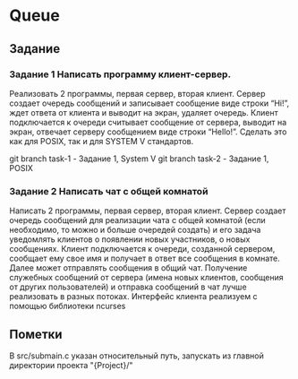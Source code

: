 # Queue
## Задание
### Задание 1 Написать программу клиент-сервер.
Реализовать 2 программы, первая сервер, вторая клиент. Сервер создает
очередь сообщений и записывает сообщение виде строки “Hi!”, ждет
ответа от клиента и выводит на экран, удаляет очередь. Клиент
подключается к очереди считывает сообщение от сервера, выводит на
экран, отвечает серверу сообщением виде строки “Hello!”. Сделать это
как для POSIX, так и для SYSTEM V стандартов.

git branch task-1 - Задание 1, System V
git branch task-2 - Задание 1, POSIX
### Задание 2 Написать чат с общей комнатой
Написать 2 программы, первая сервер, вторая клиент. Сервер создает
очередь сообщений для реализации чата с общей комнатой (если
необходимо, то можно и больше очередей создать) и его задача
уведомлять клиентов о появлении новых участников, о новых
сообщениях. Клиент подключается к очереди, созданной сервером,
сообщает ему свое имя и получает в ответ все сообщения в комнате.
Далее может отправлять сообщения в общий чат. Получение служебных
сообщений от сервера (имена новых клиентов, сообщения от других
пользователей) и отправка сообщений в чат лучше реализовать в разных
потоках. Интерфейс клиента реализуем с помощью библиотеки ncurses
## Пометки
В src/submain.c указан относительный путь, запускать из главной директории проекта "{Project}/"